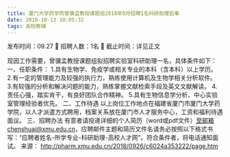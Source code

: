 ```yaml
---
title: 厦门大学药学院曾骥孟教授课题组2018年9月招聘1名科研助理启事
date: 2018-10-13 10:05:32
tags: 高校教辅
---
```

发布时间：09.27   🌟   招聘人数：1名   🌈   截止时间：详见正文
<!-- more -->
现因工作需要，曾骥孟教授课题组拟招聘实验室科研助理一名，具体条件如下：
一、任职条件：
1.具有生物学、免疫学或相关专业的本科（含本科）以上学历。
2.有一定的管理能力及较强的执行力，熟练使用计算机及生物学相关分析软件。
3.有较强的分析和解决问题的能力，熟练掌握文献检索手段及英文文献解读。
4.责任心强，踏实肯干，有良好团队合作精神。
5.具有生物信息学分析、中心实验室管理经验者优先。
二、工作待遇
以上岗位工作地点在福建省厦门市厦门大学药学院，以人才派遣方式聘用，档案关系放在厦门市人才服务中心，工资和福利待遇面议。
三、招聘办法
有意者请投递详细的个人简历（word或pdf文件）至邮箱chenshuai@xmu.edu.cn，应聘邮件主题和简历文件名请务必按照以下格式书写：“应聘者姓名-所学专业-科研助理-高校人才网”。符合条件者，将电话通知面试。
来源：
http://pharm.xmu.edu.cn/2018/0926/c6024a353222/page.htm
 